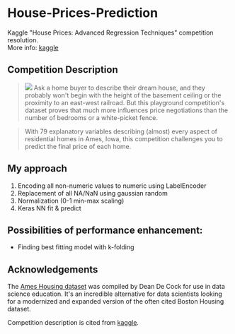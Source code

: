 # House-Prices-Prediction
Kaggle "House Prices: Advanced Regression Techniques" competition resolution.  
More info: [kaggle](https://www.kaggle.com/c/house-prices-advanced-regression-techniques)

## Competition Description
>![](https://kaggle2.blob.core.windows.net/competitions/kaggle/5407/media/housesbanner.png)
Ask a home buyer to describe their dream house, and they probably won't begin with the height of the basement ceiling or the proximity to an east-west railroad. But this playground competition's dataset proves that much more influences price negotiations than the number of bedrooms or a white-picket fence.

>With 79 explanatory variables describing (almost) every aspect of residential homes in Ames, Iowa, this competition challenges you to predict the final price of each home.

## My approach
  1. Encoding all non-numeric values to numeric using LabelEncoder
  2. Replacement of all NA/NaN using gaussian random
  3. Normalization (0-1 min-max scaling)
  4. Keras NN fit & predict
  
## Possibilities of performance enhancement:
  - Finding best fitting model with k-folding

## Acknowledgements
The [Ames Housing dataset](http://www.amstat.org/publications/jse/v19n3/decock.pdf) was compiled by Dean De Cock for use in data science education. It's an incredible alternative for data scientists looking for a modernized and expanded version of the often cited Boston Housing dataset.

Competition description is cited from [kaggle](https://www.kaggle.com/c/house-prices-advanced-regression-techniques).
